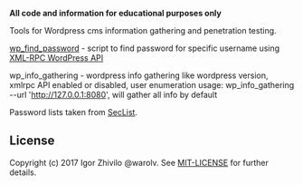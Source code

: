 **All code and information for educational purposes only**

Tools for Wordpress cms information gathering and penetration testing.

[wp_find_password](http://warolv.net/blog/2017/05/14/wordpress-brute-force-password-attack-using-xmlrpc-api/) - script to find password for specific username using [XML-RPC WordPress API](https://codex.wordpress.org/XML-RPC_WordPress_API/Users)

wp_info_gathering - wordpress info gathering like wordpress version, xmlrpc API enabled or disabled, user enumeration
usage: wp_info_gathering --url 'http://127.0.0.1:8080', will gather all info by default 

Password lists taken from [SecList](https://github.com/danielmiessler/SecLists/tree/master/Passwords).

## License

Copyright (c) 2017 Igor Zhivilo @warolv. See [MIT-LICENSE](https://en.wikipedia.org/wiki/MIT_License) for further details.
